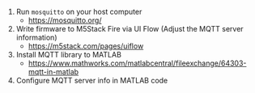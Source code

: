 1. Run `mosquitto` on your host computer
 	- https://mosquitto.org/
2. Write firmware to M5Stack Fire via UI Flow (Adjust the MQTT server information)
	- https://m5stack.com/pages/uiflow
3. Install MQTT library to MATLAB
	- https://www.mathworks.com/matlabcentral/fileexchange/64303-mqtt-in-matlab
4. Configure MQTT server info in MATLAB code


